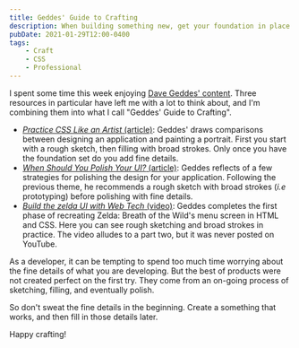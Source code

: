 ```yaml
---
title: Geddes' Guide to Crafting
description: When building something new, get your foundation in place before building upon it.
pubDate: 2021-01-29T12:00-0400
tags:
    - Craft
    - CSS
    - Professional
---
```


I spent some time this week enjoying [Dave Geddes' content](https://mastery.games). Three resources in particular have left me with a lot to think about, and I'm combining them into what I call "Geddes' Guide to Crafting".

- [_Practice CSS Like an Artist_ (article)](https://mastery.games/post/practice-css/): Geddes' draws comparisons between designing an application and painting a portrait. First you start with a rough sketch, then filling with broad strokes. Only once you have the foundation set do you add fine details.
- [_When Should You Polish Your UI?_ (article)](https://mastery.games/post/polish/): Geddes reflects of a few strategies for polishing the design for your application. Following the previous theme, he recommends a rough sketch with broad strokes (_i.e_ prototyping) before polishing with fine details.
- [_Build the zelda UI with Web Tech_ (video)](https://www.youtube.com/watch?v=7zBpd3wWsnU): Geddes completes the first phase of recreating Zelda: Breath of the Wild's menu screen in HTML and CSS. Here you can see rough sketching and broad strokes in practice. The video alludes to a part two, but it was never posted on YouTube.

As a developer, it can be tempting to spend too much time worrying about the fine details of what you are developing. But the best of products were not created perfect on the first try. They come from an on-going process of sketching, filling, and eventually polish.

So don't sweat the fine details in the beginning. Create a something that works, and then fill in those details later.

Happy crafting!
